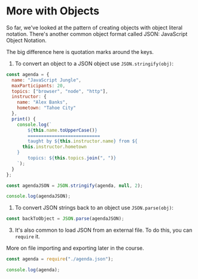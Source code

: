 # More with Objects

So far, we've looked at the pattern of creating objects with object literal notation. There's another common object format called JSON: JavaScript Object Notation.

The big difference here is quotation marks around the keys.

1. To convert an object to a JSON object use `JSON.stringify(obj)`:

```javascript
const agenda = {
  name: "JavaScript Jungle",
  maxParticipants: 20,
  topics: ["browser", "node", "http"],
  instructor: {
    name: "Alex Banks",
    hometown: "Tahoe City"
  },
  print() {
    console.log(`
        ${this.name.toUpperCase()}
        ===========================
        taught by ${this.instructor.name} from ${
      this.instructor.hometown
    }
        topics: ${this.topics.join(", ")}
    `);
  }
};

const agendaJSON = JSON.stringify(agenda, null, 2);

console.log(agendaJSON);
```

1. To convert JSON strings back to an object use `JSON.parse(obj)`:

```javascript
const backToObject = JSON.parse(agendaJSON);
```

3. It's also common to load JSON from an external file. To do this, you can `require` it.

<Info>
More on file importing and exporting later in the course.
</Info>

```javascript
const agenda = require("./agenda.json");

console.log(agenda);
```
